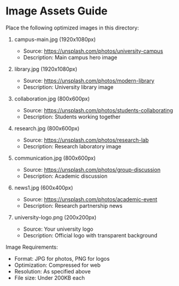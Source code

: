 # Image Assets Guide

Place the following optimized images in this directory:

1. campus-main.jpg (1920x1080px)
   - Source: https://unsplash.com/photos/university-campus
   - Description: Main campus hero image

2. library.jpg (1920x1080px)
   - Source: https://unsplash.com/photos/modern-library
   - Description: University library image

3. collaboration.jpg (800x600px)
   - Source: https://unsplash.com/photos/students-collaborating
   - Description: Students working together

4. research.jpg (800x600px)
   - Source: https://unsplash.com/photos/research-lab
   - Description: Research laboratory image

5. communication.jpg (800x600px)
   - Source: https://unsplash.com/photos/group-discussion
   - Description: Academic discussion

6. news1.jpg (600x400px)
   - Source: https://unsplash.com/photos/academic-event
   - Description: Research partnership news

7. university-logo.png (200x200px)
   - Source: Your university logo
   - Description: Official logo with transparent background

Image Requirements:
- Format: JPG for photos, PNG for logos
- Optimization: Compressed for web
- Resolution: As specified above
- File size: Under 200KB each
